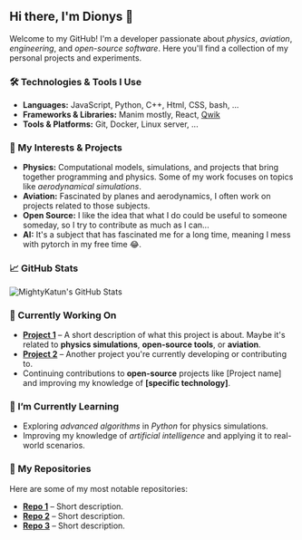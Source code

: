 ## Hi there, I'm Dionys 👋

Welcome to my GitHub! I'm a developer passionate about *physics*, *aviation*, *engineering*, and *open-source software*. Here you'll find a collection of my personal projects and experiments.

### 🛠️ Technologies & Tools I Use
- **Languages:** JavaScript, Python, C++, Html, CSS, bash, ...
- **Frameworks & Libraries:** Manim mostly, React, [Qwik](https://qwik.dev/)
- **Tools & Platforms:** Git, Docker, Linux server, ...

### 🔭 My Interests & Projects
- **Physics:** Computational models, simulations, and projects that bring together programming and physics. Some of my work focuses on topics like *aerodynamical simulations*.
- **Aviation:** Fascinated by planes and aerodynamics, I often work on projects related to those subjects.
- **Open Source:** I like the idea that what I do could be useful to someone someday, so I try to contribute as much as I can...
- **AI:** It's a subject that has fascinated me for a long time, meaning I mess with pytorch in my free time 😂.

### 📈 GitHub Stats
![MightyKatun's GitHub Stats](https://github-readme-stats.vercel.app/api?username=mightykatun&show_icons=true&theme=radical)

### 🔧 Currently Working On
- **[Project 1](link-to-repo)** – A short description of what this project is about. Maybe it's related to **physics simulations**, **open-source tools**, or **aviation**.
- **[Project 2](link-to-repo)** – Another project you're currently developing or contributing to.
- Continuing contributions to **open-source** projects like [Project name] and improving my knowledge of **[specific technology]**.

### 🌱 I’m Currently Learning
- Exploring *advanced algorithms* in *Python* for physics simulations.
- Improving my knowledge of *artificial intelligence* and applying it to real-world scenarios.

### 📂 My Repositories
Here are some of my most notable repositories:
- **[Repo 1](link-to-repo)** – Short description.
- **[Repo 2](link-to-repo)** – Short description.
- **[Repo 3](link-to-repo)** – Short description.
